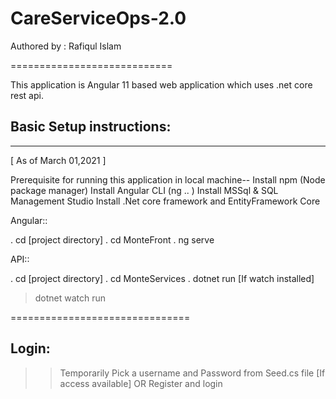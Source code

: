 # CareServiceOps-2.0


Authored by : Rafiqul Islam

============================

This application is Angular 11 based web application which uses .net core rest api. 


## Basic Setup instructions:
   -------------------------
  [ As of March 01,2021 ]

Prerequisite for running this application in local machine--
Install npm (Node package manager)
Install Angular CLI (ng .. )
Install MSSql & SQL Management Studio
Install .Net core framework and EntityFramework Core

Angular::

. cd [project directory]
. cd MonteFront
. ng serve

API::

. cd [project directory]
. cd MonteServices
. dotnet run 
 [If watch installed]
>dotnet watch run

===============================

Login:
-------------------------------

>> Temporarily Pick a username and Password from Seed.cs file [If access available]
OR
>> Register and login


